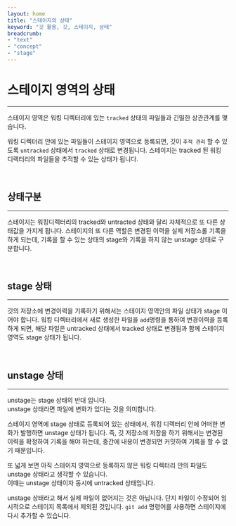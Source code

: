 ```yaml
---
layout: home
title: "스테이지의 상태"
keyword: "깃 활용, 깃, 스테이지, 상태"
breadcrumb:
- "text"
- "concept"
- "stage"
---
```


# 스테이지 영역의 상태
---
스테이지 영역은 워킹 디렉터리에 있는 `tracked` 상태의 파일들과 긴밀한 상관관계를 맺습니다.  

워킹 디렉터리 안에 있는 파일들이 스테이지 영역으로 등록되면, 깃이 `추적 관리` 할 수 있도록 `untracked` 상태에서 `tracked` 상태로 변경됩니다. 
스테이지는 tracked 된 워킹 디렉터리의 파일들을 추적할 수 있는 상태가 됩니다. 

<br>

## 상태구분
---
스테이지는 워킹디렉터리의 tracked와 untracted 상태와 달리 자체적으로 또 다른 상태값을 가지게 됩니다. 
스테이지의 또 다른 역할은 변경된 이력을 실제 저장소롤 기록을 하게 되는데, 기록을 할 수 있는 상태의 stage와 
기록을 하지 않는 unstage 상태로 구분합니다.

<br>

## stage 상태
---
깃의 저장소에 변경이력을 기록하기 위해서는 스테이지 영역안의 파일 상태가 stage 이어야 합니다. 
워킹 디렉터리에서 새로 생성한 파일을 `add`명령을 통하여 변경이력을 등록하게 되면, 해당 파일은 untracked 상태에서 tracked 상태로 변경됨과 함께
스테이지 영역도 stage 상태가 됩니다.  

<br>

## unstage 상태
---
unstage는 stage 상태의 반대 입니다.  
unstage 상태라면 파일에 변화가 있다는 것을 의미합니다.

스테이지 영역에 stage 상태로 등록되어 있는 상태에서, 워킹 디렉터리 안에 어떠한 변화가 발행하면 unstage 상태가 됩니다. 
즉, 깃 저장소에 저장을 하기 위해서는 변경된 이력을 확정하여 기록을 해야 하는데, 중간에 내용이 변경되면 커밋하여 기록을 할 수 없기 때문입니다. 



또 넓게 보면 아직 스테이지 영역으로 등록하지 않은 워킹 디렉터리 안의 파일도 unstage 상태라고 생각할 수 있습니다.  
이때는 unstage 상태이자 동시에 untracked 상태입니다.  

unstage 상태라고 해서 실제 파일이 없어지는 것은 아닙니다. 
단지 파일이 수정되어 임시적으로 스테이지 목록에서 제외된 것입니다. 
`git add` 명령어를 사용하면 스테이지에 다시 추가할 수 있습니다. 

<br> 